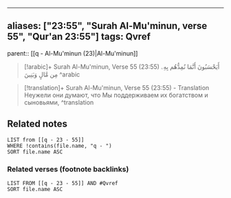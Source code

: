 
---
aliases: ["23:55", "Surah Al-Mu'minun, verse 55", "Qur'an 23:55"]
tags: Qvref
---

parent:: [[q - Al-Mu'minun (23)|Al-Mu'minun]]

> [!arabic]+ Surah Al-Mu'minun, Verse 55 (23:55)
> <span class="quran-arabic">أَيَحْسَبُونَ أَنَّمَا نُمِدُّهُم بِهِۦ مِن مَّالٍ وَبَنِينَ</span>
^arabic

> [!translation]+ Surah Al-Mu'minun, Verse 55 (23:55) - Translation
> Неужели они думают, что Мы поддерживаем их богатством и сыновьями,
^translation



## Related notes
```dataview
LIST from [[q - 23 - 55]]
WHERE !contains(file.name, "q - ")
SORT file.name ASC
```

### Related verses (footnote backlinks)
```dataview
LIST FROM [[q - 23 - 55]] AND #Qvref
SORT file.name ASC
```

